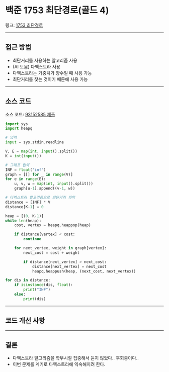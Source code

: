 # 백준 1753 최단경로(골드 4)

링크: [1753 최단경로](https://www.acmicpc.net/problem/1753)

---

## 접근 방법

- 최단거리를 사용하는 알고리즘 사용
- (AI 도움) 다엑스트라 사용
- 다엑스트라는 가중치가 양수일 때 사용 가능
- 최단거리를 찾는 것이기 때문에 사용 가능

---

## 소스 코드

소스 코드: [93152585 제출](https://www.acmicpc.net/source/93152585)

```python
import sys
import heapq

# 입력
input = sys.stdin.readline

V, E = map(int, input().split())
K = int(input())

# 그래프 입력
INF = float('inf')
graph = [[] for _ in range(V)]
for e in range(E):
    u, v, w = map(int, input().split())
    graph[u-1].append((v-1, w))

# 다엑스트라 알고리즘으로 최단거리 파악
distance = [INF] * V
distance[K-1] = 0

heap = [(0, K-1)]
while len(heap):
    cost, vertex = heapq.heappop(heap)

    if distance[vertex] < cost:
        continue

    for next_vertex, weight in graph[vertex]:
        next_cost = cost + weight

        if distance[next_vertex] > next_cost:
            distance[next_vertex] = next_cost
            heapq.heappush(heap, (next_cost, next_vertex))

for dis in distance:
    if isinstance(dis, float):
        print("INF")
    else:
        print(dis)
```

---

## 코드 개선 사항

---

## 결론

- 다엑스트라 알고리즘을 학부시절 집중해서 듣지 않았다.. 후회중이다..
- 이번 문제를 계기로 다엑스트라에 익숙해지려 한다.
